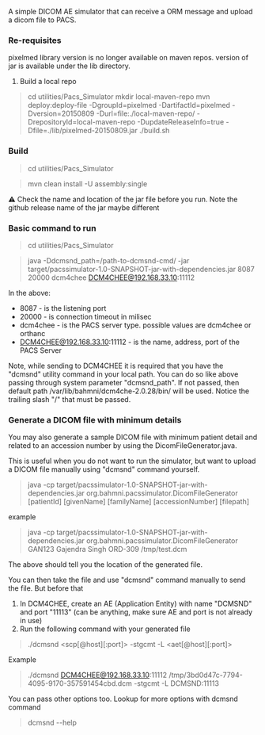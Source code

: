 A simple DICOM AE simulator that can receive a ORM message and upload a dicom file to PACS. 

### Re-requisites
pixelmed library version is no longer available on maven repos. version of jar is available under the lib directory.
1. Build a local repo

> cd utilities/Pacs_Simulator
> mkdir local-maven-repo
> mvn deploy:deploy-file -DgroupId=pixelmed -DartifactId=pixelmed -Dversion=20150809 -Durl=file:./local-maven-repo/ -DrepositoryId=local-maven-repo -DupdateReleaseInfo=true -Dfile=./lib/pixelmed-20150809.jar
> ./build.sh     

### Build
> cd utilities/Pacs_Simulator

> mvn clean install -U assembly:single


:warning: Check the name and location of the jar file before you run. Note the github release name of the jar maybe different

### Basic command to run
> cd utilities/Pacs_Simulator
 
> java -Ddcmsnd_path=/path-to-dcmsnd-cmd/ -jar target/pacssimulator-1.0-SNAPSHOT-jar-with-dependencies.jar 8087 20000 dcm4chee DCM4CHEE@192.168.33.10:11112


In the above:

* 8087 - is the listening port
* 20000 - is connection timeout in milisec
* dcm4chee - is the PACS server type. possible values are dcm4chee or orthanc
* DCM4CHEE@192.168.33.10:11112 - is the name, address, port of the PACS Server

Note, while sending to DCM4CHEE it is required that you have the "dcmsnd" utility command in your local path. 
You can do so like above passing through system parameter "dcmsnd_path". If not passed, then default path /var/lib/bahmni/dcm4che-2.0.28/bin/ will be used. Notice the trailing slash "/" that must be passed. 


### Generate a DICOM file with minimum details
You may also generate a sample DICOM file with minimum patient detail and related to an accession number by using the DicomFileGenerator.java. 

This is useful when you do not want to run the simulator, but want to upload a DICOM file manually using "dcmsnd" command yourself.


> java -cp target/pacssimulator-1.0-SNAPSHOT-jar-with-dependencies.jar org.bahmni.pacssimulator.DicomFileGenerator [patientId] [givenName] [familyName] [accessionNumber] [filepath]

example

> java -cp target/pacssimulator-1.0-SNAPSHOT-jar-with-dependencies.jar org.bahmni.pacssimulator.DicomFileGenerator GAN123 Gajendra Singh ORD-309 /tmp/test.dcm

The above should tell you the location of the generated file. 

You can then take the file and use "dcmsnd" command manually to send the file. But before that
1. In DCM4CHEE, create an AE (Application Entity) with name "DCMSND" and port "11113" (can be anything, make sure AE and port is not already in use)
2. Run the following command with your generated file

> ./dcmsnd <scp[@host][:port]> <generated-dcm-file> -stgcmt -L <aet[@host][:port]>

Example
> ./dcmsnd DCM4CHEE@192.168.33.10:11112 /tmp/3bd0d47c-7794-4095-9170-357591454cbd.dcm -stgcmt -L DCMSND:11113

You can pass other options too. Lookup for more options with dcmsnd command 
> dcmsnd --help 


 
